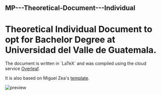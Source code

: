 ## MP---Theoretical-Document---Individual
# Theoretical Individual Document to opt for Bachelor Degree at Universidad del Valle de Guatemala.
The document is written in ´LaTeX´ and was compiled using the cloud service [Overleaf](http://overleaf.com).

It is also based on Miguel Zea's [template](https://www.overleaf.com/latex/templates/plantilla-para-trabajos-de-graduacion-uvg/ghtdjmdjxdbq).

![preview](https://00a5e06887ab12d3efc6-47ba0591e9dd0731366e94f2a75b3fe4.ssl.cf5.rackcdn.com/gallery-images/4b8460be443af1ec4bb12bad5b67d672f91ce60c.jpeg)
